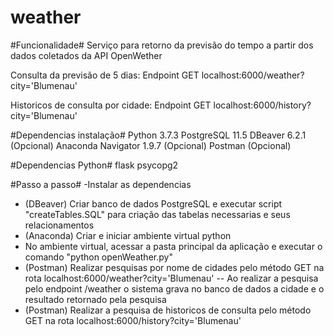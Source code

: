# weather

#Funcionalidade#
Serviço para retorno da previsão do tempo a partir dos dados coletados da API OpenWether

Consulta da previsão de 5 dias:
Endpoint GET
localhost:6000/weather?city='Blumenau'

Historicos de consulta por cidade:
Endpoint GET
localhost:6000/history?city='Blumenau'

#Dependencias instalação#
Python 3.7.3
PostgreSQL 11.5
DBeaver 6.2.1 (Opcional)
Anaconda Navigator 1.9.7 (Opcional)
Postman (Opcional)

#Dependencias Python#
flask
psycopg2

#Passo a passo#
-Instalar as dependencias
- (DBeaver) Criar banco de dados PostgreSQL e executar script "createTables.SQL" para criação das tabelas necessarias e seus relacionamentos
- (Anaconda) Criar e iniciar ambiente virtual python
- No ambiente virtual, acessar a pasta principal da aplicação e executar o comando "python openWeather.py"
- (Postman) Realizar pesquisas por nome de cidades pelo método GET na rota localhost:6000/weather?city='Blumenau'
-- Ao realizar a pesquisa pelo endpoint /weather o sistema grava no banco de dados a cidade e o resultado retornado pela pesquisa
- (Postman) Realizar a pesquisa de historicos de consulta pelo método GET na rota localhost:6000/history?city='Blumenau'
